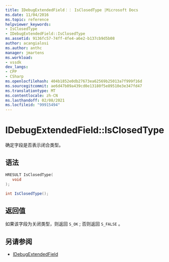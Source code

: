 ```yaml
---
title: IDebugExtendedField：： IsClosedType |Microsoft Docs
ms.date: 11/04/2016
ms.topic: reference
helpviewer_keywords:
- IsClosedType
- IDebugExtendedField::IsClosedType
ms.assetid: 9136fc57-74ff-4fe4-a6e2-b137cb9d5b08
author: acangialosi
ms.author: anthc
manager: jmartens
ms.workload:
- vssdk
dev_langs:
- CPP
- CSharp
ms.openlocfilehash: 404b1852e0db27673ea62569b25013a7f999f16d
ms.sourcegitcommit: ae6d47b09a439cd0e13180f5e89510e3e347fd47
ms.translationtype: MT
ms.contentlocale: zh-CN
ms.lasthandoff: 02/08/2021
ms.locfileid: "99915494"
---
```

# <a name="idebugextendedfieldisclosedtype"></a>IDebugExtendedField::IsClosedType
确定字段是否表示闭合类型。

## <a name="syntax"></a>语法

```cpp
HRESULT IsClosedType(
   void
);
```

```csharp
int IsClosedType();
```

## <a name="return-value"></a>返回值
 如果该字段为关闭类型，则返回 `S_OK` ; 否则返回 `S_FALSE` 。

## <a name="see-also"></a>另请参阅
- [IDebugExtendedField](../../../extensibility/debugger/reference/idebugextendedfield.md)
